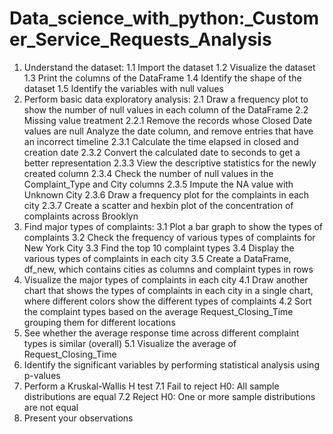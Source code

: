 # Data_science_with_python:_Customer_Service_Requests_Analysis
 1. Understand the dataset:
 1.1 Import the dataset
 1.2 Visualize the dataset
 1.3 Print the columns of the DataFrame
 1.4 Identify the shape of the dataset
 1.5 Identify the variables with null values
 2. Perform basic data exploratory analysis:
 2.1 Draw a frequency plot to show the number of null values in 
each column of the DataFrame
 2.2 Missing value treatment
 2.2.1 Remove the records whose Closed Date values are null
     Analyze the date column, and remove entries that have an 
incorrect timeline
 2.3.1 Calculate the time elapsed in closed and creation date
 2.3.2 Convert the calculated date to seconds to get a better 
representation
 2.3.3 View the descriptive statistics for the newly created 
column
 2.3.4 Check the number of null values in the Complaint_Type
 and City columns
 2.3.5 Impute the NA value with Unknown City
 2.3.6 Draw a frequency plot for the complaints in each city
 2.3.7 Create a scatter and hexbin plot of the concentration of 
complaints across Brooklyn
3. Find major types of complaints:
 3.1 Plot a bar graph to show the types of complaints
 3.2 Check the frequency of various types of complaints for New 
York City
 3.3 Find the top 10 complaint types
 3.4 Display the various types of complaints in each city
 3.5 Create a DataFrame, df_new, which contains cities as 
columns and complaint types in rows
 4. Visualize the major types of complaints in each city
 4.1 Draw another chart that shows the types of complaints in 
each city in a single chart, where different colors show the 
different types of complaints
 4.2 Sort the complaint types based on the average 
Request_Closing_Time grouping them for different 
locations
 5. See whether the average response time across different 
complaint types is similar (overall)
 5.1 Visualize the average of Request_Closing_Time
 6. Identify the significant variables by performing statistical 
analysis using p-values
 7. Perform a Kruskal-Wallis H test
 7.1 Fail to reject H0: All sample distributions are equal
 7.2 Reject H0: One or more sample distributions are not 
equal
 8. Present your observations

